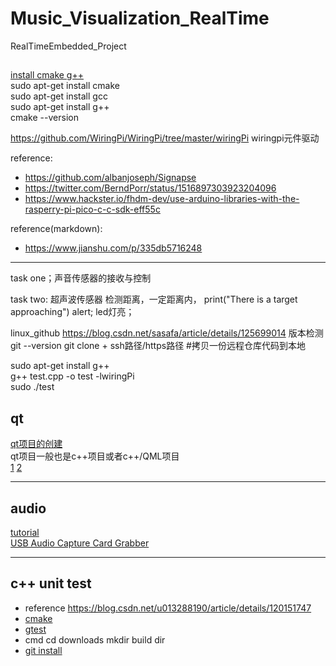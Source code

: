 # Music_Visualization_RealTime
RealTimeEmbedded_Project

##
[install cmake g++](https://blog.csdn.net/lj19990824/article/details/120184708?ops_request_misc=%257B%2522request%255Fid%2522%253A%2522167829495016800225562760%2522%252C%2522scm%2522%253A%252220140713.130102334..%2522%257D&request_id=167829495016800225562760&biz_id=0&utm_medium=distribute.pc_search_result.none-task-blog-2~all~top_positive~default-1-120184708-null-null.142^v73^control,201^v4^add_ask,239^v2^insert_chatgpt&utm_term=CMake%E5%AE%89%E8%A3%85&spm=1018.2226.3001.4187)  
sudo apt-get install cmake  
sudo apt-get install gcc  
sudo apt-get install g++  
cmake --version

https://github.com/WiringPi/WiringPi/tree/master/wiringPi
wiringpi元件驱动



reference:
* https://github.com/albanjoseph/Signapse
* https://twitter.com/BerndPorr/status/1516897303923204096
* https://www.hackster.io/fhdm-dev/use-arduino-libraries-with-the-rasperry-pi-pico-c-c-sdk-eff55c

reference(markdown):
* https://www.jianshu.com/p/335db5716248
---
task one；声音传感器的接收与控制
          
task two: 超声波传感器
          检测距离，一定距离内，
          print("There is a target approaching")
          alert;
          led灯亮；

linux_github  https://blog.csdn.net/sasafa/article/details/125699014
版本检测  git --version
git clone + ssh路径/https路径   #拷贝一份远程仓库代码到本地

sudo apt-get install g++  
g++ test.cpp -o test -lwiringPi  
sudo ./test


## qt
[qt项目的创建](https://blog.csdn.net/weixin_53312997/article/details/128631504?ops_request_misc=&request_id=&biz_id=102&utm_term=qt%E9%A1%B9%E7%9B%AE&utm_medium=distribute.pc_search_result.none-task-blog-2~all~sobaiduweb~default-7-128631504.142^v73^control,201^v4^add_ask,239^v2^insert_chatgpt&spm=1018.2226.3001.4187)  
qt项目一般也是c++项目或者c++/QML项目  
[1](https://blog.csdn.net/Yubing792289314/article/details/128944715)
[2](https://hellogoogle.blog.csdn.net/article/details/104238649?spm=1001.2101.3001.6650.2&utm_medium=distribute.pc_relevant.none-task-blog-2%7Edefault%7EBlogCommendFromBaidu%7ERate-2-104238649-blog-128944715.pc_relevant_vip_default&depth_1-utm_source=distribute.pc_relevant.none-task-blog-2%7Edefault%7EBlogCommendFromBaidu%7ERate-2-104238649-blog-128944715.pc_relevant_vip_default&utm_relevant_index=3)

---
## audio
[tutorial](https://blog.csdn.net/Tang_Chuanlin/article/details/84567395)  
[USB Audio Capture Card Grabber](https://www.amazon.co.uk/gp/buy/thankyou/handlers/display.html?purchaseId=204-7367631-7223508&ref_=chk_typ_browserRefresh&isRefresh=1)

---
## c++ unit test
* reference
  https://blog.csdn.net/u013288190/article/details/120151747
* [cmake](https://blog.csdn.net/weixin_43986229/article/details/128027840)
* [gtest](https://blog.csdn.net/weixin_42405819/article/details/119463384)
* cmd
  cd downloads
  mkdir build
  dir
* [git install](https://www.qx6a.com/87815.html)